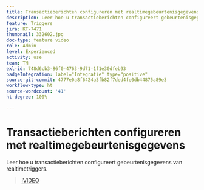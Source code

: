 ```yaml
---
title: Transactieberichten configureren met realtimegebeurtenisgegevens
description: Leer hoe u transactieberichten configureert gebeurtenisgegevens van realtimetriggers.
feature: Triggers
jira: KT-7471
thumbnail: 332602.jpg
doc-type: feature video
role: Admin
level: Experienced
activity: use
team: TM
exl-id: 748d6cb3-86f0-4763-9d71-1f1e30dfeb93
badgeIntegration: label="Integratie" type="positive"
source-git-commit: 4777e0a8f6424a3fb82f7ded4fe0db44875a89e3
workflow-type: ht
source-wordcount: '41'
ht-degree: 100%

---
```


# Transactieberichten configureren met realtimegebeurtenisgegevens

Leer hoe u transactieberichten configureert gebeurtenisgegevens van realtimetriggers.

>[!VIDEO](https://video.tv.adobe.com/v/332602?quality=12&learn=on)
